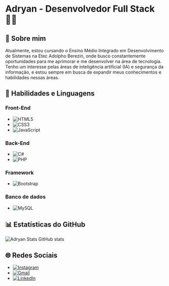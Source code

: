 # Adryan - Desenvolvedor Full Stack 👨‍💻

## 👤 Sobre mim
Atualmente, estou cursando o Ensino Médio Integrado em Desenvolvimento de Sistemas na Etec Adolpho Berezin, onde busco constantemente oportunidades para me aprimorar e me desenvolver na área de tecnologia. Tenho um interesse pelas áreas de inteligência artificial (IA) e segurança da informação, e estou sempre em busca de expandir meus conhecimentos e habilidades nessas áreas.

## 🔌 Habilidades e Linguagens
### Front-End
- ![HTML5](https://img.shields.io/badge/HTML5-E34F26?style=for-the-badge&logo=html5&logoColor=white)
- ![CSS3](https://img.shields.io/badge/CSS3-1572B6?style=for-the-badge&logo=css3&logoColor=white)
- ![JavaScript](https://img.shields.io/badge/JavaScript-F7DF1E?style=for-the-badge&logo=javascript&logoColor=black)

### Back-End
- ![C#](https://img.shields.io/badge/C%23-239120?style=for-the-badge&logo=c-sharp&logoColor=white)
- ![PHP](https://img.shields.io/badge/PHP-777BB4?style=for-the-badge&logo=php&logoColor=white)

### Framework
- ![Bootstrap](https://img.shields.io/badge/Bootstrap-563D7C?style=for-the-badge&logo=bootstrap&logoColor=white)

### Banco de dados
- ![MySQL](https://img.shields.io/badge/MySQL-00000F?style=for-the-badge&logo=mysql&logoColor=white)

## 📊 Estatísticas do GitHub
![Adryan Stats GitHub stats](https://github-readme-stats.vercel.app/api?username=AlexSanderXDZ37&show_icons=true&theme=transparent)

## 🌐 Redes Sociais
- [![Instagram](https://img.shields.io/badge/-Instagram-%23E4405F?style=for-the-badge&logo=instagram&logoColor=white)](https://www.instagram.com/havz.xd/)
- [![Gmail](https://img.shields.io/badge/-Gmail-%23333?style=for-the-badge&logo=gmail&logoColor=white)](mailto:adryan.alex16@gmail.com)
- [![LinkedIn](https://img.shields.io/badge/-LinkedIn-%230077B5?style=for-the-badge&logo=linkedin&logoColor=white)](https://www.linkedin.com/in/adryan-alexander-b6582a23a/)
